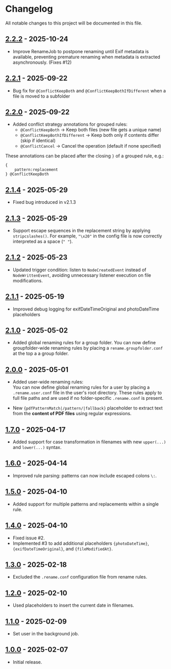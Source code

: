 # Changelog

All notable changes to this project will be documented in this file.

## [2.2.2] - 2025-10-24
- Improve RenameJob to postpone renaming until Exif metadata is available, preventing premature renaming when metadata is extracted asynchronously. (Fixes #12)

## [2.2.1] - 2025-09-22
- Bug fix for `@ConflictKeepBoth` and `@ConflictKeepBothIfDifferent` when a file is moved to a subfolder

## [2.2.0] - 2025-09-22
- Added conflict strategy annotations for grouped rules:
  - `@ConflictKeepBoth` → Keep both files (new file gets a unique name)
  - `@ConflictKeepBothIfDifferent` → Keep both only if contents differ (skip if identical)
  - `@ConflictCancel` → Cancel the operation (default if none specified)

These annotations can be placed after the closing `}` of a grouped rule, e.g.:
```
{
    pattern:replacement
} @ConflictKeepBoth
```

## [2.1.4] - 2025-05-29
- Fixed bug introduced in v2.1.3

## [2.1.3] - 2025-05-29
- Support escape sequences in the replacement string by applying `stripcslashes()`. For example, `"\x20"` in the config file is now correctly interpreted as a space (`" "`).

## [2.1.2] - 2025-05-23
- Updated trigger condition: listen to `NodeCreatedEvent` instead of `NodeWrittenEvent`, avoiding unnecessary listener execution on file modifications.

## [2.1.1] - 2025-05-19
- Improved debug logging for exifDateTimeOriginal and photoDateTime placeholders

## [2.1.0] - 2025-05-02
- Added global renaming rules for a group folder. You can now define groupfolder-wide renaming rules by placing a `rename.groupfolder.conf` at the top a a group folder.

## [2.0.0] - 2025-05-01
- Added user-wide renaming rules:   
You can now define global renaming rules for a user by placing a `.rename.user.conf` file in the user's root directory. These rules apply to full file paths and are used if no folder-specific `.rename.conf` is present.

- New `{pdfPatternMatch|/pattern/|fallback}` placeholder to extract text from the **content of PDF files** using regular expressions.

## [1.7.0] - 2025-04-17
- Added support for case transformation in filenames with new `upper(...)` and `lower(...)` syntax.

## [1.6.0] - 2025-04-14
- Improved rule parsing: patterns can now include escaped colons `\:`.

## [1.5.0] - 2025-04-10
- Added support for multiple patterns and replacements within a single rule.

## [1.4.0] - 2025-04-10
- Fixed issue #2.
- Implemented #3 to add additional placeholders `{photoDateTime}`, `{exifDateTimeOriginal}`, and `{fileModifiedAt}`.

## [1.3.0] - 2025-02-18
- Excluded the `.rename.conf` configuration file from rename rules.

## [1.2.0] - 2025-02-10
- Used placeholders to insert the current date in filenames.

## [1.1.0] - 2025-02-09
- Set user in the background job.

## [1.0.0] - 2025-02-07
- Initial release.

[2.2.2]: https://github.com/powerflo/files_autorename/releases/tag/v2.2.2
[2.2.1]: https://github.com/powerflo/files_autorename/releases/tag/v2.2.1
[2.2.0]: https://github.com/powerflo/files_autorename/releases/tag/v2.2.0
[2.1.4]: https://github.com/powerflo/files_autorename/releases/tag/v2.1.4
[2.1.3]: https://github.com/powerflo/files_autorename/releases/tag/v2.1.3
[2.1.2]: https://github.com/powerflo/files_autorename/releases/tag/v2.1.2
[2.1.1]: https://github.com/powerflo/files_autorename/releases/tag/v2.1.1
[2.1.0]: https://github.com/powerflo/files_autorename/releases/tag/v2.1.0
[2.0.0]: https://github.com/powerflo/files_autorename/releases/tag/v2.0.0
[1.7.0]: https://github.com/powerflo/files_autorename/releases/tag/v1.7.0
[1.6.0]: https://github.com/powerflo/files_autorename/releases/tag/v1.6.0
[1.5.0]: https://github.com/powerflo/files_autorename/releases/tag/v1.5.0
[1.4.0]: https://github.com/powerflo/files_autorename/releases/tag/v1.4.0
[1.3.0]: https://github.com/powerflo/files_autorename/releases/tag/v1.3.0
[1.2.0]: https://github.com/powerflo/files_autorename/releases/tag/v1.2.0
[1.1.0]: https://github.com/powerflo/files_autorename/releases/tag/v1.1.0
[1.0.0]: https://github.com/powerflo/files_autorename/releases/tag/v1.0.0